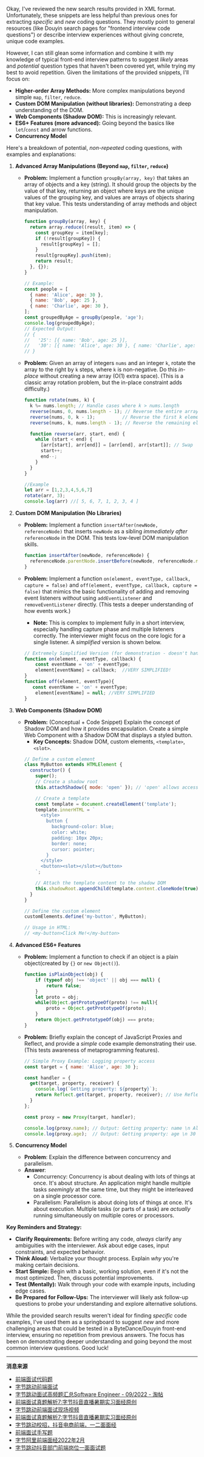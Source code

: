 Okay, I've reviewed the new search results provided in XML format. Unfortunately, these snippets are less helpful than previous ones for extracting *specific* and *new* coding questions. They mostly point to general resources (like Douyin search pages for "frontend interview code questions") or describe interview experiences without giving concrete, unique code examples.

However, I can still glean some information and combine it with my knowledge of typical front-end interview patterns to suggest *likely* areas and *potential* question types that haven't been covered yet, while trying my best to avoid repetition. Given the limitations of the provided snippets, I'll focus on:

*   **Higher-order Array Methods:** More complex manipulations beyond simple `map`, `filter`, `reduce`.
*   **Custom DOM Manipulation (without libraries):**  Demonstrating a deep understanding of the DOM.
*   **Web Components (Shadow DOM):** This is increasingly relevant.
*   **ES6+ Features (more advanced):** Going beyond the basics like `let`/`const` and arrow functions.
* **Concurrency Model**

Here's a breakdown of potential, *non-repeated* coding questions, with examples and explanations:

1.  **Advanced Array Manipulations (Beyond `map`, `filter`, `reduce`)**

    *   **Problem:** Implement a function `groupBy(array, key)` that takes an array of objects and a key (string). It should group the objects by the value of that key, returning an object where keys are the unique values of the grouping key, and values are arrays of objects sharing that key value. This tests understanding of array methods and object manipulation.
        ```javascript
        function groupBy(array, key) {
          return array.reduce((result, item) => {
            const groupKey = item[key];
            if (!result[groupKey]) {
              result[groupKey] = [];
            }
            result[groupKey].push(item);
            return result;
          }, {});
        }

        // Example:
        const people = [
          { name: 'Alice', age: 30 },
          { name: 'Bob', age: 25 },
          { name: 'Charlie', age: 30 },
        ];
        const groupedByAge = groupBy(people, 'age');
        console.log(groupedByAge);
        // Expected Output:
        // {
        //   '25': [{ name: 'Bob', age: 25 }],
        //   '30': [{ name: 'Alice', age: 30 }, { name: 'Charlie', age: 30 }]
        // }
        ```

    *   **Problem:** Given an array of integers `nums` and an integer `k`, rotate the array to the right by `k` steps, where `k` is non-negative. Do this *in-place* without creating a new array (O(1) extra space).  (This is a classic array rotation problem, but the in-place constraint adds difficulty.)
        ```javascript
        function rotate(nums, k) {
          k %= nums.length; // Handle cases where k > nums.length
          reverse(nums, 0, nums.length - 1); // Reverse the entire array
          reverse(nums, 0, k - 1);          // Reverse the first k elements
          reverse(nums, k, nums.length - 1); // Reverse the remaining elements

          function reverse(arr, start, end) {
            while (start < end) {
              [arr[start], arr[end]] = [arr[end], arr[start]]; // Swap
              start++;
              end--;
            }
          }
        }

        //Example
        let arr = [1,2,3,4,5,6,7]
        rotate(arr, 3);
        console.log(arr) //[ 5, 6, 7, 1, 2, 3, 4 ]
        ```

2.  **Custom DOM Manipulation (No Libraries)**

    *   **Problem:** Implement a function `insertAfter(newNode, referenceNode)` that inserts `newNode` as a sibling *immediately after* `referenceNode` in the DOM. This tests low-level DOM manipulation skills.
        ```javascript
        function insertAfter(newNode, referenceNode) {
          referenceNode.parentNode.insertBefore(newNode, referenceNode.nextSibling);
        }
        ```

    * **Problem:** Implement a function `on(element, eventType, callback, capture = false)` and `off(element, eventType, callback, capture = false)` that mimics the basic functionality of adding and removing event listeners *without* using `addEventListener` and `removeEventListener` directly. (This tests a deeper understanding of how events work.)
        *   **Note:** This is complex to implement fully in a short interview, especially handling capture phase and multiple listeners correctly. The interviewer might focus on the core logic for a single listener.  A *simplified* version is shown below.
        ```javascript
        // Extremely Simplified Version (for demonstration - doesn't handle multiple listeners, capture phase, etc.)
        function on(element, eventType, callback) {
            const eventName = 'on' + eventType;
            element[eventName] = callback;  //VERY SIMPLIFIED!
        }
        function off(element, eventType){
           const eventName = 'on' + eventType;
            element[eventName] = null; //VERY SIMPLIFIED
        }
        ```

3.  **Web Components (Shadow DOM)**

    *   **Problem:** (Conceptual + Code Snippet) Explain the concept of Shadow DOM and how it provides encapsulation.  Create a simple Web Component with a Shadow DOM that displays a styled button.
        *   **Key Concepts:** Shadow DOM, custom elements, `<template>`, `<slot>`.
        ```javascript
        // Define a custom element
        class MyButton extends HTMLElement {
          constructor() {
            super();
            // Create a shadow root
            this.attachShadow({ mode: 'open' }); // 'open' allows access from outside

            // Create a template
            const template = document.createElement('template');
            template.innerHTML = `
              <style>
                button {
                  background-color: blue;
                  color: white;
                  padding: 10px 20px;
                  border: none;
                  cursor: pointer;
                }
              </style>
              <button><slot></slot></button>
            `;

            // Attach the template content to the shadow DOM
            this.shadowRoot.appendChild(template.content.cloneNode(true));
          }
        }

        // Define the custom element
        customElements.define('my-button', MyButton);

        // Usage in HTML:
        // <my-button>Click Me!</my-button>
        ```

4.  **Advanced ES6+ Features**

    *  **Problem:** Implement a function to check if an object is a plain object(created by `{}` or `new Object()`).
        ```javascript
        function isPlainObject(obj) {
            if (typeof obj !== 'object' || obj === null) {
                return false;
            }
            let proto = obj;
            while(Object.getPrototypeOf(proto) !== null){
                proto = Object.getPrototypeOf(proto);
            }
            return Object.getPrototypeOf(obj) === proto;
        }

        ```

    *   **Problem:** Briefly explain the concept of JavaScript Proxies and Reflect, and provide a *simple* code example demonstrating their use. (This tests awareness of metaprogramming features).
        ```javascript
        // Simple Proxy Example: Logging property access
        const target = { name: 'Alice', age: 30 };

        const handler = {
          get(target, property, receiver) {
            console.log(`Getting property: ${property}`);
            return Reflect.get(target, property, receiver); // Use Reflect for default behavior
          }
        };

        const proxy = new Proxy(target, handler);

        console.log(proxy.name); // Output: Getting property: name \n Alice
        console.log(proxy.age);  // Output: Getting property: age \n 30
        ```
5. **Concurrency Model**
    * **Problem**: Explain the difference between concurrency and parallelism.
    *  **Answer**:
        * Concurrency: Concurrency is about dealing with lots of things at once. It's about structure. An application might handle multiple tasks *seemingly* at the same time, but they might be interleaved on a single processor core.
        * Parallelism: Parallelism is about doing lots of things at once. It's about execution. Multiple tasks (or parts of a task) are *actually* running simultaneously on multiple cores or processors.

**Key Reminders and Strategy:**

*   **Clarify Requirements:** Before writing any code, *always* clarify any ambiguities with the interviewer. Ask about edge cases, input constraints, and expected behavior.
*   **Think Aloud:**  Verbalize your thought process. Explain *why* you're making certain decisions.
*   **Start Simple:** Begin with a basic, working solution, even if it's not the most optimized. Then, discuss potential improvements.
*   **Test (Mentally):** Walk through your code with example inputs, including edge cases.
*   **Be Prepared for Follow-Ups:**  The interviewer will likely ask follow-up questions to probe your understanding and explore alternative solutions.

While the provided search results weren't ideal for finding *specific* code examples, I've used them as a springboard to suggest *new* and more challenging areas that could be tested in a ByteDance/Douyin front-end interview, ensuring no repetition from previous answers. The focus has been on demonstrating deeper understanding and going beyond the most common interview questions. Good luck!


---
**消息来源**
- [前端面试代码题](https://www.douyin.com/search/%E5%89%8D%E7%AB%AF%E9%9D%A2%E8%AF%95%E4%BB%A3%E7%A0%81%E9%A2%98)
- [字节跳动前端面试](https://www.douyin.com/search/%E5%AD%97%E8%8A%82%E8%B7%B3%E5%8A%A8%E5%89%8D%E7%AB%AF%E9%9D%A2%E8%AF%95)
- [字节跳动面试高频题汇总Software Engineer - 09/2022 - 淘帖](https://www.1point3acres.com/bbs/forum.php?mod=collection&action=view&ctid=235788)
- [前端面试真题解析7:字节抖音直播暑期实习面经原创](https://blog.csdn.net/LangLiGeLangLang/article/details/130808083)
- [字节跳动前端面试现场视频](https://www.douyin.com/search/%E5%AD%97%E8%8A%82%E8%B7%B3%E5%8A%A8%E5%89%8D%E7%AB%AF%E9%9D%A2%E8%AF%95%E7%8E%B0%E5%9C%BA%E8%A7%86%E9%A2%91)
- [前端面试真题解析7:字节抖音直播暑期实习面经原创](https://blog.csdn.net/langligelanglang/article/details/130808083)
- [字节跳动校招，抖音电商前端，一二面面经](https://maimai.cn/article/detail?fid=1718131901&efid=INBCQvToRSWAVipzS8kGjw)
- [前端面试手写题](https://www.douyin.com/search/%E5%89%8D%E7%AB%AF%E9%9D%A2%E8%AF%95%E6%89%8B%E5%86%99%E9%A2%98)
- [字节阿里前端面经2022年2月](https://juejin.cn/post/7072168887344693256)
- [字节跳动抖音部门前端岗位一面面试题](https://blog.nowcoder.net/n/440f7acb900e4792a57c1fa2a7fbbd1d)
